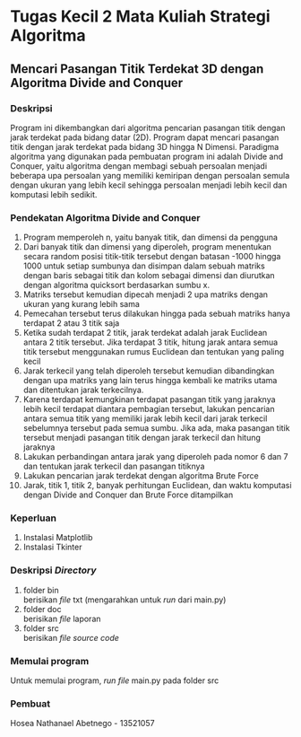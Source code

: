 # Tugas Kecil 2 Mata Kuliah Strategi Algoritma 
## Mencari Pasangan Titik Terdekat 3D dengan Algoritma Divide and Conquer

### Deskripsi
Program ini dikembangkan dari algoritma pencarian pasangan titik dengan jarak terdekat pada bidang datar (2D). Program dapat mencari pasangan titik dengan jarak terdekat pada bidang 3D hingga N Dimensi. Paradigma algoritma yang digunakan pada pembuatan program ini adalah Divide and Conquer, yaitu algoritma dengan membagi sebuah persoalan menjadi beberapa upa persoalan yang memiliki kemiripan dengan persoalan semula dengan ukuran yang lebih kecil sehingga persoalan menjadi lebih kecil dan komputasi lebih sedikit.

### Pendekatan Algoritma Divide and Conquer
1. Program memperoleh n, yaitu banyak titik, dan dimensi da pengguna
2.	Dari banyak titik dan dimensi yang diperoleh, program menentukan secara random posisi titik-titik tersebut dengan batasan -1000 hingga 1000 untuk setiap sumbunya dan disimpan dalam sebuah matriks dengan baris sebagai titik dan kolom sebagai dimensi dan diurutkan dengan algoritma quicksort berdasarkan sumbu x.
3.	Matriks tersebut kemudian dipecah menjadi 2 upa matriks dengan ukuran yang kurang lebih sama
4.	Pemecahan tersebut terus dilakukan hingga pada sebuah matriks hanya terdapat 2 atau 3 titik saja
5.	Ketika sudah terdapat 2 titik, jarak terdekat adalah jarak Euclidean antara 2 titik tersebut. Jika terdapat 3 titik, hitung jarak antara semua titik tersebut menggunakan rumus Euclidean dan tentukan yang paling kecil
6.	Jarak terkecil yang telah diperoleh tersebut kemudian dibandingkan dengan upa matriks yang lain terus hingga kembali ke matriks utama dan ditentukan jarak terkecilnya. 
7.	Karena terdapat kemungkinan terdapat pasangan titik yang jaraknya lebih kecil terdapat diantara pembagian tersebut, lakukan pencarian antara semua titik yang memiliki jarak lebih kecil dari jarak terkecil sebelumnya tersebut pada semua sumbu. Jika ada, maka pasangan titik tersebut menjadi pasangan titik dengan jarak terkecil dan hitung jaraknya
8.	Lakukan perbandingan antara jarak yang diperoleh pada nomor 6 dan 7 dan tentukan jarak terkecil dan pasangan titiknya
9.	Lakukan pencarian jarak terdekat dengan algoritma Brute Force
10.	Jarak, titik 1, titik 2, banyak perhitungan Euclidean, dan waktu komputasi dengan Divide and Conquer dan Brute Force ditampilkan

### Keperluan
1. Instalasi Matplotlib
2. Instalasi Tkinter

### Deskripsi *Directory*
1. folder bin <br>
berisikan *file* txt (mengarahkan untuk *run* dari main.py)
2. folder doc <br>
berisikan *file* laporan
3. folder src <br>
berisikan *file source code*

### Memulai program
Untuk memulai program, *run file* main.py pada folder src

### Pembuat
Hosea Nathanael Abetnego - 13521057
